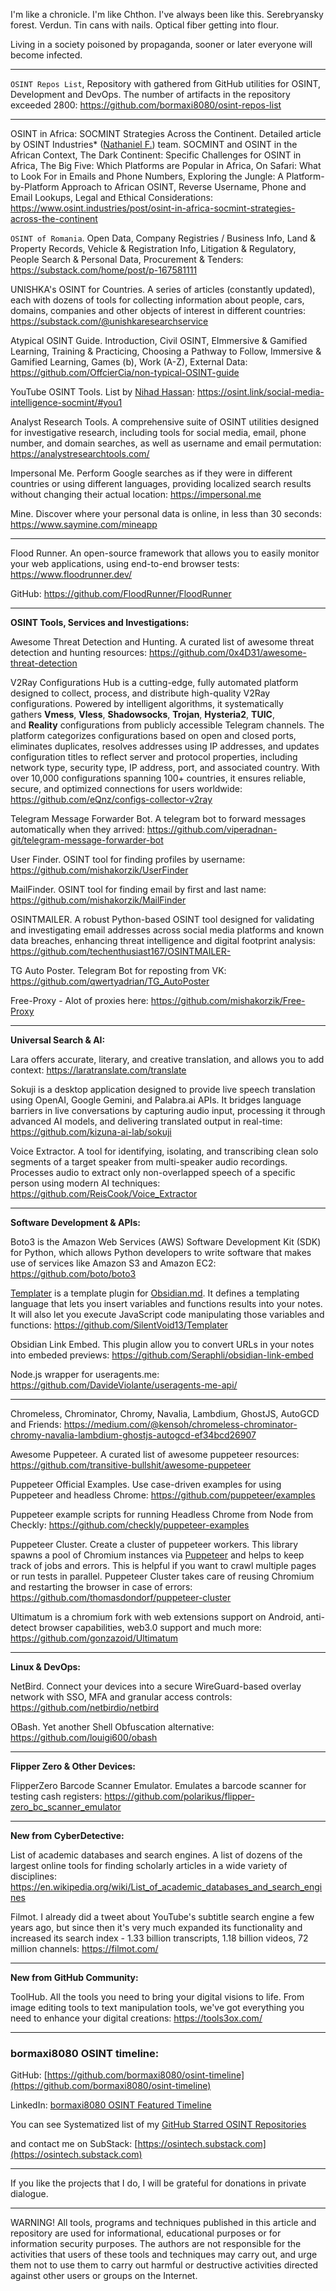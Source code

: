 
I'm like a chronicle. I'm like Chthon. I've always been like this. Serebryansky forest. Verdun. Tin cans with nails. Optical fiber getting into flour.


Living in a society poisoned by propaganda, sooner or later everyone will become infected.

----

```OSINT Repos List```, Repository with gathered from GitHub utilities for OSINT, Development and DevOps. The number of artifacts in the repository exceeded 2800: https://github.com/bormaxi8080/osint-repos-list

----

OSINT in Africa: SOCMINT Strategies Across the Continent. Detailed article by OSINT Industries* ([](https://www.linkedin.com/in/nathanielfried/)[Nathaniel F.](https://www.linkedin.com/in/ACoAABJWxOABpP9H5pTYqrHIIZf8q5BgUDZHhhk)) team. SOCMINT and OSINT in the African Context, The Dark Continent: Specific Challenges for OSINT in Africa, The Big Five: Which Platforms are Popular in Africa, On Safari: What to Look For in Emails and Phone Numbers, Exploring the Jungle: A Platform-by-Platform Approach to African OSINT, Reverse Username, Phone and Email Lookups, Legal and Ethical Considerations: https://www.osint.industries/post/osint-in-africa-socmint-strategies-across-the-continent

```OSINT of Romania```. Open Data, Company Registries / Business Info, Land & Property Records, Vehicle & Registration Info, Litigation & Regulatory, People Search & Personal Data, Procurement & Tenders: https://substack.com/home/post/p-167581111

UNISHKA's OSINT for Countries. A series of articles (constantly updated), each with dozens of tools for collecting information about people, cars, domains, companies and other objects of interest in different countries: https://substack.com/@unishkaresearchservice

Atypical OSINT Guide. Introduction, Civil OSINT, EImmersive & Gamified Learning, Training & Practicing, Choosing a Pathway to Follow, Immersive & Gamified Learning, Games (b), Work (A-Z), External Data: https://github.com/OffcierCia/non-typical-OSINT-guide

YouTube OSINT Tools. List by [](https://www.linkedin.com/in/darknessgate/)[Nihad Hassan](https://www.linkedin.com/in/ACoAAAs13F4BcsTD5hByvj9qpwiLZ8lK6PpzNXg): https://osint.link/social-media-intelligence-socmint/#you1

Analyst Research Tools. A comprehensive suite of OSINT utilities designed for investigative research, including tools for social media, email, phone number, and domain searches, as well as username and email permutation: https://analystresearchtools.com/

Impersonal Me. Perform Google searches as if they were in different countries or using different languages, providing localized search results without changing their actual location: https://impersonal.me

Mine. Discover where your personal data is online, in less than 30 seconds: https://www.saymine.com/mineapp

----

Flood Runner. An open-source framework that allows you to easily monitor your web applications, using end-to-end browser tests: https://www.floodrunner.dev/

GitHub: https://github.com/FloodRunner/FloodRunner

----

**OSINT Tools, Services and Investigations:**

Awesome Threat Detection and Hunting. A curated list of awesome threat detection and hunting resources: https://github.com/0x4D31/awesome-threat-detection

V2Ray Configurations Hub is a cutting-edge, fully automated platform designed to collect, process, and distribute high-quality V2Ray configurations. Powered by intelligent algorithms, it systematically gathers **Vmess**, **Vless**, **Shadowsocks**, **Trojan**, **Hysteria2**, **TUIC**, and **Reality** configurations from publicly accessible Telegram channels. The platform categorizes configurations based on open and closed ports, eliminates duplicates, resolves addresses using IP addresses, and updates configuration titles to reflect server and protocol properties, including network type, security type, IP address, port, and associated country. With over 10,000 configurations spanning 100+ countries, it ensures reliable, secure, and optimized connections for users worldwide: https://github.com/eQnz/configs-collector-v2ray

Telegram Message Forwarder Bot. A telegram bot to forward messages automatically when they arrived: https://github.com/viperadnan-git/telegram-message-forwarder-bot

User Finder. OSINT tool for finding profiles by username: https://github.com/mishakorzik/UserFinder

MailFinder. OSINT tool for finding email by first and last name: https://github.com/mishakorzik/MailFinder

OSINTMAILER. A robust Python-based OSINT tool designed for validating and investigating email addresses across social media platforms and known data breaches, enhancing threat intelligence and digital footprint analysis: https://github.com/techenthusiast167/OSINTMAILER-

TG Auto Poster. Telegram Bot for reposting from VK: https://github.com/qwertyadrian/TG_AutoPoster

Free-Proxy - Alot of proxies here: https://github.com/mishakorzik/Free-Proxy

----

**Universal Search & AI:**

Lara offers accurate, literary, and creative translation, and allows you to add context: https://laratranslate.com/translate

Sokuji is a desktop application designed to provide live speech translation using OpenAI, Google Gemini, and Palabra.ai APIs. It bridges language barriers in live conversations by capturing audio input, processing it through advanced AI models, and delivering translated output in real-time: https://github.com/kizuna-ai-lab/sokuji

Voice Extractor. A tool for identifying, isolating, and transcribing clean solo segments of a target speaker from multi-speaker audio recordings. Processes audio to extract only non-overlapped speech of a specific person using modern AI techniques: https://github.com/ReisCook/Voice_Extractor

----

**Software Development & APIs:**

Boto3 is the Amazon Web Services (AWS) Software Development Kit (SDK) for Python, which allows Python developers to write software that makes use of services like Amazon S3 and Amazon EC2: https://github.com/boto/boto3

[Templater](https://github.com/SilentVoid13/Templater) is a template plugin for [Obsidian.md](https://obsidian.md/). It defines a templating language that lets you insert variables and functions results into your notes. It will also let you execute JavaScript code manipulating those variables and functions: https://github.com/SilentVoid13/Templater

Obsidian Link Embed. This plugin allow you to convert URLs in your notes into embeded previews: https://github.com/Seraphli/obsidian-link-embed

Node.js wrapper for useragents.me: https://github.com/DavideViolante/useragents-me-api/

----

Chromeless, Chrominator, Chromy, Navalia, Lambdium, GhostJS, AutoGCD and Friends: https://medium.com/@kensoh/chromeless-chrominator-chromy-navalia-lambdium-ghostjs-autogcd-ef34bcd26907

Awesome Puppeteer. A curated list of awesome puppeteer resources: https://github.com/transitive-bullshit/awesome-puppeteer

Puppeteer Official Examples. Use case-driven examples for using Puppeteer and headless Chrome: https://github.com/puppeteer/examples

Puppeteer example scripts for running Headless Chrome from Node from Checkly: https://github.com/checkly/puppeteer-examples

Puppeteer Cluster. Create a cluster of puppeteer workers. This library spawns a pool of Chromium instances via [Puppeteer](https://github.com/GoogleChrome/puppeteer "Puppeteer") and helps to keep track of jobs and errors. This is helpful if you want to crawl multiple pages or run tests in parallel. Puppeteer Cluster takes care of reusing Chromium and restarting the browser in case of errors: https://github.com/thomasdondorf/puppeteer-cluster

Ultimatum is a chromium fork with web extensions support on Android, anti-detect browser capabilities, web3.0 support and much more: https://github.com/gonzazoid/Ultimatum

----

**Linux & DevOps:**

NetBird. Connect your devices into a secure WireGuard-based overlay network with SSO, MFA and granular access controls: https://github.com/netbirdio/netbird

OBash. Yet another Shell Obfuscation alternative: https://github.com/louigi600/obash

----

**Flipper Zero & Other Devices:**

FlipperZero Barcode Scanner Emulator. Emulates a barcode scanner for testing cash registers: https://github.com/polarikus/flipper-zero_bc_scanner_emulator

----

**New from CyberDetective:**

List of academic databases and search engines. A list of dozens of the largest online tools for finding scholarly articles in a wide variety of disciplines: https://en.wikipedia.org/wiki/List_of_academic_databases_and_search_engines

Filmot. I already did a tweet about YouTube's subtitle search engine a few years ago, but since then it's very much expanded its functionality and increased its search index - 1.33 billion transcripts, 1.18 billion videos, 72 million channels: https://filmot.com/

----

**New from GitHub Community:**

ToolHub. All the tools you need to bring your digital visions to life. From image editing tools to text manipulation tools, we've got everything you need to enhance your digital creations: https://tools3ox.com/

----
### bormaxi8080 OSINT timeline:

GitHub: [https://github.com/bormaxi8080/osint-timeline](https://github.com/bormaxi8080/osint-timeline)

LinkedIn: [bormaxi8080 OSINT Featured Timeline](https://www.linkedin.com/in/osintech/details/featured/)

You can see Systematized list of my [GitHub Starred OSINT Repositories](https://github.com/bormaxi8080/osint-repos-list)

and contact me on SubStack: [https://osintech.substack.com](https://osintech.substack.com)

----

If you like the projects that I do, I will be grateful for donations in private dialogue.

----

WARNING! All tools, programs and techniques published in this article and repository are used for informational, educational purposes or for information security purposes. The authors are not responsible for the activities that users of these tools and techniques may carry out, and urge them not to use them to carry out harmful or destructive activities directed against other users or groups on the Internet.
